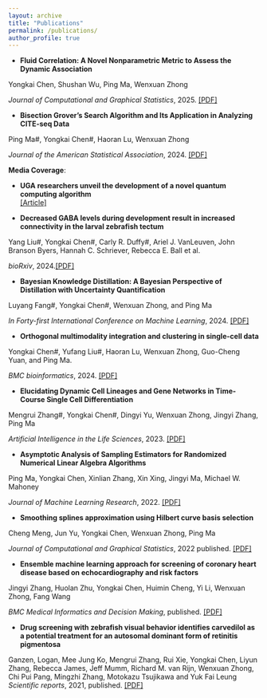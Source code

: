 ```yaml
---
layout: archive
title: "Publications"
permalink: /publications/
author_profile: true
---
```

- **Fluid Correlation: A Novel Nonparametric Metric to Assess the Dynamic Association**
  
Yongkai Chen, Shushan Wu, Ping Ma, Wenxuan Zhong

*Journal of Computational and Graphical Statistics*, 2025. [[PDF]](https://www.tandfonline.com/doi/full/10.1080/10618600.2024.2444373)


- **Bisection Grover’s Search Algorithm and Its Application in Analyzing CITE-seq Data**
  
 Ping Ma#, Yongkai Chen#, Haoran Lu, Wenxuan Zhong

 *Journal of the American Statistical Association*, 2024. [[PDF]](https://www.tandfonline.com/doi/full/10.1080/01621459.2024.2404259)

  **Media Coverage**:  
   - **UGA researchers unveil the development of a novel quantum computing algorithm**  
     [[Article]](https://franklin.uga.edu/news/stories/2024/uga-researchers-unveil-development-novel-quantum-computing-algorithm)

- **Decreased GABA levels during development result in increased connectivity in the larval zebrafish tectum**
  
Yang Liu#, Yongkai Chen#, Carly R. Duffy#, Ariel J. VanLeuven, John Branson Byers, Hannah C. Schriever, Rebecca E. Ball et al.

*bioRxiv*, 2024.[[PDF]](https://www.biorxiv.org/content/10.1101/2024.09.11.612511v1.abstract)

- **Bayesian Knowledge Distillation: A Bayesian Perspective of Distillation with Uncertainty Quantification**

Luyang Fang#, Yongkai Chen#, Wenxuan Zhong, and Ping Ma

*In Forty-first International Conference on Machine Learning*, 2024. [[PDF]](https://openreview.net/forum?id=knZ4NYzGUd)


- **Orthogonal multimodality integration and clustering in single-cell data**

 Yongkai Chen#, Yufang Liu#, Haoran Lu, Wenxuan Zhong, Guo-Cheng Yuan, and Ping Ma.

 *BMC bioinformatics*, 2024. [[PDF]](https://link.springer.com/article/10.1186/s12859-024-05773-y)

- **Elucidating Dynamic Cell Lineages and Gene Networks in Time-Course Single Cell Differentiation**

Mengrui Zhang#, Yongkai Chen#, Dingyi Yu, Wenxuan Zhong, Jingyi Zhang, Ping Ma

*Artificial Intelligence in the Life Sciences*, 2023. [[PDF]](https://www.sciencedirect.com/science/article/pii/S2667318523000120)

- **Asymptotic Analysis of Sampling Estimators for Randomized Numerical Linear Algebra Algorithms**

Ping Ma, Yongkai Chen, Xinlian Zhang, Xin Xing, Jingyi Ma, Michael W. Mahoney

*Journal of Machine Learning Research*, 2022. [[PDF]](https://jmlr.org/papers/v23/20-219.html)

- **Smoothing splines approximation using Hilbert curve basis selection**

Cheng Meng, Jun Yu, Yongkai Chen, Wenxuan Zhong, Ping Ma

*Journal of Computational and Graphical Statistics*, 2022 published. [[PDF]](https://www.tandfonline.com/doi/full/10.1080/10618600.2021.2002161)


- **Ensemble machine learning approach for screening of coronary heart disease based on echocardiography and risk factors**

Jingyi Zhang, Huolan Zhu, Yongkai Chen, Huimin Cheng, Yi Li, Wenxuan Zhong, Fang Wang

*BMC Medical Informatics and Decision Making*, published. [[PDF]](https://bmcmedinformdecismak.biomedcentral.com/articles/10.1186/s12911-021-01535-5)


- **Drug screening with zebrafish visual behavior identifies carvedilol as a potential treatment for an autosomal dominant form of retinitis pigmentosa**

Ganzen, Logan, Mee Jung Ko, Mengrui Zhang, Rui Xie, Yongkai Chen, Liyun Zhang, Rebecca James, Jeff Mumm, Richard M. van Rijn, Wenxuan Zhong, Chi Pui Pang, Mingzhi Zhang, Motokazu Tsujikawa and Yuk Fai Leung
*Scientific reports*, 2021, published.  [[PDF]](https://www.nature.com/articles/s41598-021-89482-z)



